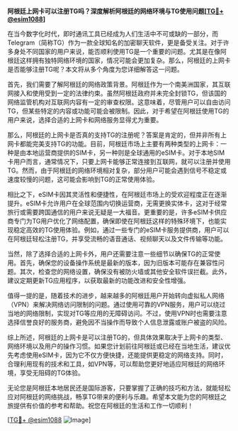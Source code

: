**阿根廷上网卡可以注册TG吗？深度解析阿根廷的网络环境与TG使用问题[[TG💪+ @esim1088](https://t.me/s/esim1088)]**

在当今数字化时代，即时通讯工具已经成为人们生活中不可或缺的一部分，而Telegram（简称TG）作为一款全球知名的加密聊天软件，更是备受关注。对于许多身处不同国家的用户来说，能否顺利使用TG是一个重要的问题。尤其是在像阿根廷这样拥有独特网络环境的国家，情况可能会更加复杂。那么，阿根廷的上网卡是否能够注册TG呢？本文将从多个角度为您详细解答这一问题。

首先，我们需要了解阿根廷的网络政策背景。阿根廷作为一个南美洲国家，其互联网接入和使用受到一定的法律约束。虽然阿根廷政府并未完全封锁TG，但该国的网络监管机构对互联网内容有一定的审查权限。这意味着，尽管用户可以自由访问TG，但某些特定的内容或功能可能会被限制。因此，对于希望在阿根廷使用TG的用户来说，选择合适的上网卡和网络服务显得尤为重要。

那么，阿根廷的上网卡是否真的支持TG的注册呢？答案是肯定的，但并非所有上网卡都能完美支持TG的功能。目前，阿根廷市场上主要有两种类型的上网卡：一种是由本地运营商提供的SIM卡，另一种则是全球通用的eSIM卡。对于本地SIM卡用户而言，通常情况下，只要上网卡能够正常连接到互联网，就可以注册并使用TG。然而，由于阿根廷的网络环境相对复杂，部分用户可能会遇到信号不稳定或速度较慢的问题，这可能会影响到TG的正常使用体验。

相比之下，eSIM卡因其灵活性和便捷性，在阿根廷市场上的受欢迎程度正在逐渐提升。eSIM卡允许用户在全球范围内切换运营商，无需更换实体卡，这对于经常旅行或需要跨国通信的用户来说无疑是一大福音。更重要的是，许多eSIM卡供应商专门为TG用户优化了网络配置，确保即使在阿根廷这样的特殊环境下，也能实现稳定高效的TG使用体验。例如，通过一些专门的eSIM卡服务提供商，用户可以在阿根廷轻松注册TG，并享受流畅的语音通话、视频聊天以及文件传输等功能。

当然，除了选择合适的上网卡外，用户还需要注意一些细节以确保TG的正常使用。首先，确保您的设备操作系统是最新的版本，因为旧版本可能存在兼容性问题。其次，检查您的网络设置，确保没有被防火墙或其他安全软件误拦截。此外，建议定期更新TG应用程序，以获取最新的功能改进和安全性增强。

值得一提的是，随着技术的进步，越来越多的阿根廷用户开始转向虚拟私人网络（VPN）来解决网络访问限制的问题。通过使用可靠的VPN服务，用户可以绕过当地的网络限制，实现对TG等应用的无障碍访问。不过，使用VPN时也需要注意选择信誉良好的服务商，避免因不当操作而导致个人信息泄露或账户被盗的风险。

综上所述，阿根廷的上网卡是可以注册TG的，但具体效果取决于上网卡的类型、网络环境以及用户的操作习惯。如果您计划前往阿根廷或已经在当地生活，建议优先考虑使用eSIM卡，因为它不仅方便快捷，还能提供更稳定的网络支持。同时，合理利用现有的技术和工具，如VPN等，可以帮助您更好地适应阿根廷的网络环境，享受无阻碍的TG体验。

无论您是阿根廷本地居民还是国际游客，只要掌握了正确的技巧和方法，就能轻松应对阿根廷的网络挑战，畅享TG带来的便利与乐趣。希望本文能为您的阿根廷之旅提供有价值的参考和帮助。祝您在阿根廷的生活和工作一切顺利！

[[TG💪+ @esim1088](https://t.me/s/esim1088) ![Image](https://i.postimg.cc/4NQfJmqS/Snipaste-2025-05-13-00-14-12.png)]